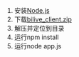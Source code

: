 1. 安装[Node.js](https://nodejs.org/)
2. 下载[bilive_client.zip](https://github.com/lzghzr/bilive_client/releases/download/1.0.2/bilive_client.zip)
3. 解压并定位到目录
4. 运行npm install
5. 运行node app.js
